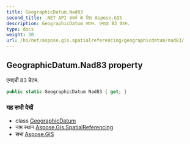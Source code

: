 ```yaml
---
title: GeographicDatum.Nad83
second_title: .NET API संदर्भ के लिए Aspose.GIS
description: GeographicDatum संपत्त. एनएड 83 डेटम.
type: docs
weight: 30
url: /hi/net/aspose.gis.spatialreferencing/geographicdatum/nad83/
---
```

## GeographicDatum.Nad83 property

एनएडी 83 डेटम.

```csharp
public static GeographicDatum Nad83 { get; }
```

### यह सभी देखें

* class [GeographicDatum](../)
* नाम स्थान [Aspose.Gis.SpatialReferencing](../../geographicdatum/)
* सभा [Aspose.GIS](../../../)


